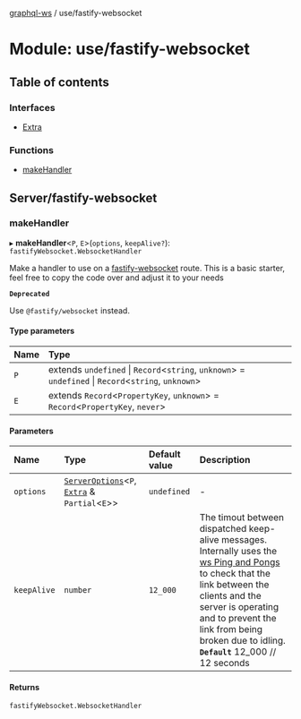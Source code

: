 [graphql-ws](../README.md) / use/fastify-websocket

# Module: use/fastify-websocket

## Table of contents

### Interfaces

- [Extra](../interfaces/use_fastify_websocket.Extra.md)

### Functions

- [makeHandler](use_fastify_websocket.md#makehandler)

## Server/fastify-websocket

### makeHandler

▸ **makeHandler**<`P`, `E`\>(`options`, `keepAlive?`): `fastifyWebsocket.WebsocketHandler`

Make a handler to use on a [fastify-websocket](https://github.com/fastify/fastify-websocket) route.
This is a basic starter, feel free to copy the code over and adjust it to your needs

**`Deprecated`**

Use `@fastify/websocket` instead.

#### Type parameters

| Name | Type |
| :------ | :------ |
| `P` | extends `undefined` \| `Record`<`string`, `unknown`\> = `undefined` \| `Record`<`string`, `unknown`\> |
| `E` | extends `Record`<`PropertyKey`, `unknown`\> = `Record`<`PropertyKey`, `never`\> |

#### Parameters

| Name | Type | Default value | Description |
| :------ | :------ | :------ | :------ |
| `options` | [`ServerOptions`](../interfaces/server.ServerOptions.md)<`P`, [`Extra`](../interfaces/use_fastify_websocket.Extra.md) & `Partial`<`E`\>\> | `undefined` | - |
| `keepAlive` | `number` | `12_000` | The timout between dispatched keep-alive messages. Internally uses the [ws Ping and Pongs]((https://developer.mozilla.org/en-US/docs/Web/API/wss_API/Writing_ws_servers#Pings_and_Pongs_The_Heartbeat_of_wss)) to check that the link between the clients and the server is operating and to prevent the link from being broken due to idling.  **`Default`**  12_000 // 12 seconds |

#### Returns

`fastifyWebsocket.WebsocketHandler`
